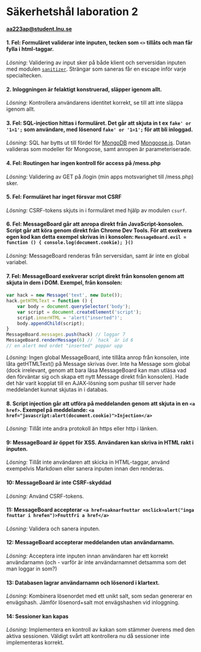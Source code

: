 # Säkerhetshål laboration 2
#### aa223ap@student.lnu.se
#### 1. **Fel:** Formuläret validerar inte inputen, tecken som `<>` tillåts och man får fylla i html-taggar. 

_Lösning_: Validering av input sker på både klient och serversidan inputen med modulen [`sanitizer`](https://github.com/theSmaw/Caja-HTML-Sanitizer). Strängar som saneras får en escape inför varje specialtecken.

#### 2. Inloggningen är felaktigt konstruerad, släpper igenom allt.

_Lösning:_ Kontrollera användarens identitet korrekt, se till att inte släppa igenom allt.

#### 3. **Fel:** SQL-injection hittas i formuläret. Det går att skjuta in t ex `fake' or '1=1';` som användare, med lösenord `fake' or '1=1';` för att bli inloggad.

_Lösning_: SQL har bytts ut till fördel för [MongoDB](https://www.mongodb.org/) med [Mongoose.js](http://mongoosejs.com/). Datan valideras som modeller för Mongoose, samt anropen är parameteriserade. 

#### 4. **Fel:** Routingen har ingen kontroll för access på /mess.php

_Lösning:_ Validering av GET på /login (min apps motsvarighet till /mess.php) sker.

#### 5. **Fel:** Formuläret har inget försvar mot CSRF

_Lösning:_ CSRF-tokens skjuts in i formuläret med hjälp av modulen `csurf`. 

#### 6. **Fel:** MessageBoard går att anropa direkt från JavaScript-konsolen. Script går att köra genom direkt från Chrome Dev Tools. För att exekvera egen kod kan detta exempel skrivas in i konsolen: `MessageBoard.evil = function () { console.log(document.cookie); }()`

_Lösning:_ MessageBoard renderas från serversidan, samt är inte en global variabel.

#### 7. **Fel:** MessageBoard exekverar script direkt från konsolen genom att skjuta in dem i DOM. Exempel, från konsolen: 
```javascript
var hack = new Message('text', new Date());
hack.getHTMLText = function () { 
	var body = document.querySelector('body'); 
	var script = document.createElement('script'); 
	script.innerHTML = 'alert("inserted")'; 
	body.appendChild(script); 
}
MessageBoard.messages.push(hack) // loggar 7
MessageBoard.renderMessage(6) // `hack` är id 6
// en alert med ordet "inserted" poppar upp
```

_Lösning:_ Ingen global MessageBoard, inte tillåta anrop från konsolen, inte låta getHTMLText() på Message skrivas över. Inte ha Message som global (dock irrelevant, genom att bara läsa MessageBoard kan man utläsa vad den förväntar sig och skapa ett nytt Message direkt från konsolen). Hade det här varit kopplat till en AJAX-lösning som pushar till server hade meddelandet kunnat skjutas in i databas.

#### 8. Script injection går att utföra på meddelanden genom att skjuta in en `<a href>`. Exempel på meddelande: `<a href="javascript:alert(document.cookie)">Injection</a>`

_Lösning:_ Tillåt inte andra protokoll än https eller http i länken. 

#### 9: MessageBoard är öppet för XSS. Användaren kan skriva in HTML rakt i inputen. 

_Lösning:_ Tillåt inte användaren att skicka in HTML-taggar, använd exempelvis Markdown eller sanera inputen innan den renderas.

#### 10: MessageBoard är inte CSRF-skyddad

_Lösning:_ Använd CSRF-tokens.

#### 11: MessageBoard accepterar `<a href=saknarfnuttar onclick=alert("inga fnuttar i hrefen")>Fnuttfri a href</a>`

_Lösning:_ Validera och sanera inputen.

#### 12: MessageBoard accepterar meddelanden utan användarnamn.

_Lösning:_ Acceptera inte inputen innan användaren har ett korrekt användarnamn (och - varför är inte användarnamnet detsamma som det man loggar in som?)

#### 13: Databasen lagrar användarnamn och lösenord i klartext.

_Lösning:_ Kombinera lösenordet med ett unikt salt, som sedan genererar en envägshash. Jämför lösenord+salt mot envägshashen vid inloggning.

#### 14: Sessioner kan kapas

_Lösning:_ Implementera en kontroll av kakan som stämmer överens med den aktiva sessionen. Väldigt svårt att kontrollera nu då sessioner inte implementeras korrekt.